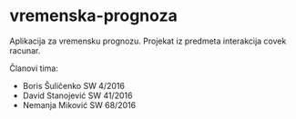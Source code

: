 # vremenska-prognoza
Aplikacija za vremensku prognozu. Projekat iz predmeta interakcija covek racunar.

Članovi tima:
* Boris Šuličenko SW 4/2016
* David Stanojević SW 41/2016
* Nemanja Miković SW 68/2016
